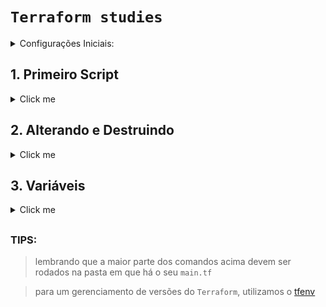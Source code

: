 # `Terraform studies`

<details>
  <summary> Configurações Iniciais:</summary>

1. Para que o terraform possa se conectar com a aws, vamos utilizar a `aws cli` e conectarmos através do comando `aws configure`. Passando os dados de acesso criados [aqui](https://us-east-1.console.aws.amazon.com/iam/home?region=us-east-1#/users).

##

</details>

## 1. Primeiro Script

<details>
  <summary> Click me </summary>

### Os comandos aprendidos foram:

```bash
terraform init
```

> Esse comando é utilizado para **INICIARMOS** o 'back-end' do nosso terraform.

#

```bash
terraform plan
```

> Esse comando irá planejar o que o se código irá realizar.

#

```bash
terraform apply
```

> Esse comando irá **executar** o seu código.

##

</details>

## 2. Alterando e Destruindo

<details>
  <summary> Click me </summary>

### Os comandos utilizados são:

```bash
terraform plan
```

> Esse comando irá planejar o que o se código irá realizar.

#

```bash
terraform destroy
```

> Esse comando irá destruir o serviço que foi criado.

##

</details>

## 3. Variáveis

<details>
  <summary> Click me </summary>

### Como utilizar variáveis dentro do `terraform`:

1. Criamos um arquivo (`variables.tf`) para definirmos as nossas variáveis e seus tipos:

```hcl
variable "aws_region" {
  type = string
  description = ""
  default = "us-east-1"
}
```

> type => `string, number, bool`

> description => `this specifies the input variable's documentation.`

> default => `a default value which then makes the variable optional.`

2. Para usar as variáveis criadas, basta utilizar a palavra reservada `var` e acessar ela como um objeto.

```hcl
provider "aws" {
  region  = var.aws_region
  profile = var.aws_profile
}
```

> As variáveis que não possuírem um valor `default` serão preenchidas no momento de realizar o `plan`

3. Nós também podemos utilizar um arquivo chamado `terraform.tfvars` para definirmos os **valores** das nossas variáveis

```hcl
# terraform.tfvars
aws_region = "us-east-1"
aws_profile = "default"
instance_type = "t2.micro"
```

##

</details>

##

### TIPS:

> lembrando que a maior parte dos comandos acima devem ser rodados na pasta em que há o seu `main.tf`

> para um gerenciamento de versões do `Terraform`, utilizamos o [tfenv](https://github.com/tfutils/tfenv)

##
